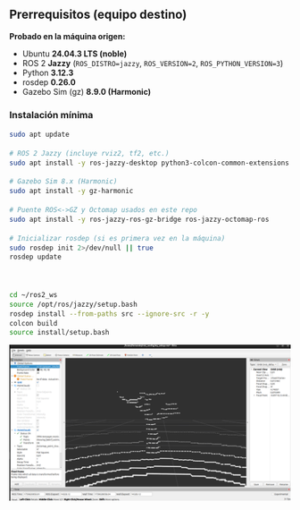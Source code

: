 ## Prerrequisitos (equipo destino)

**Probado en la máquina origen:**
- Ubuntu **24.04.3 LTS (noble)**
- ROS 2 **Jazzy** (`ROS_DISTRO=jazzy`, `ROS_VERSION=2`, `ROS_PYTHON_VERSION=3`)
- Python **3.12.3**
- rosdep **0.26.0**
- Gazebo Sim (gz) **8.9.0 (Harmonic)**

### Instalación mínima

```bash
sudo apt update

# ROS 2 Jazzy (incluye rviz2, tf2, etc.)
sudo apt install -y ros-jazzy-desktop python3-colcon-common-extensions python3-rosdep git

# Gazebo Sim 8.x (Harmonic)
sudo apt install -y gz-harmonic

# Puente ROS<->GZ y Octomap usados en este repo
sudo apt install -y ros-jazzy-ros-gz-bridge ros-jazzy-octomap-ros

# Inicializar rosdep (si es primera vez en la máquina)
sudo rosdep init 2>/dev/null || true
rosdep update



cd ~/ros2_ws
source /opt/ros/jazzy/setup.bash
rosdep install --from-paths src --ignore-src -r -y
colcon build
source install/setup.bash
```
![Gz](./Captura%20desde%202025-10-04%2020-21-01.png)

